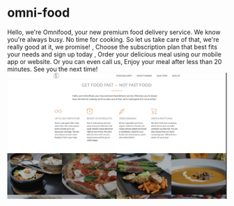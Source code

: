 # omni-food
Hello, we're Omnifood, your new premium food delivery service. We know you're always busy. No time for cooking. So let us take care of that, we're really good at it, we promise! , Choose the subscription plan that best fits your needs and sign up today , Order your delicious meal using our mobile app or website. Or you can even call us, Enjoy your meal after less than 20 minutes. See you the next time! 
![](resources/screenshot.png)
